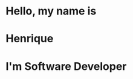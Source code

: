 <div
  style={{
    color: '#fff',
    height: 'calc(100vh - var(--header-height))', // You may need to adjust the header height
    minHeight: '96px', // min-h-96
    width: '100%',
    position: 'absolute',
    display: 'flex',
    justifyContent: 'center',
    alignItems: 'center'
  }}
>
  <div
    style={{
      textAlign: 'center',
      display: 'flex',
      flexDirection: 'column'
    }}
  >
    <h1 style={{ fontSize: '1.5rem', '@media (min-width: 768px)': { fontSize: '2rem' } }}>
      Hello, my name is
    </h1>
    <h1 style={{ fontSize: '5rem', '@media (min-width: 768px)': { fontSize: '7rem' }, fontWeight: '500' }}>
      Henrique
    </h1>
    <h1 style={{ fontSize: '1.5rem', '@media (min-width: 768px)': { fontSize: '2rem' }, fontWeight: '500', marginTop: '0.5rem', '@media (min-width: 768px)': { marginTop: '1rem' } }}>
      I'm Software Developer
    </h1>
    
  </div>
</div>
